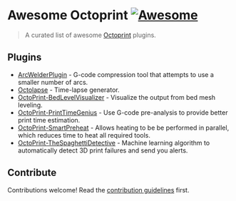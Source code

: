 # Awesome Octoprint [![Awesome](https://awesome.re/badge.svg)](https://awesome.re)

> A curated list of awesome [Octoprint](https://github.com/OctoPrint/OctoPrint) plugins.

## Plugins

- [ArcWelderPlugin](https://github.com/FormerLurker/ArcWelderPlugin) - G-code compression tool that attempts to use a smaller number of arcs.
- [Octolapse](https://github.com/FormerLurker/Octolapse/) - Time-lapse generator.
- [OctoPrint-BedLevelVisualizer](https://github.com/jneilliii/OctoPrint-BedLevelVisualizer) - Visualize the output from bed mesh leveling.
- [OctoPrint-PrintTimeGenius](https://github.com/eyal0/OctoPrint-PrintTimeGenius) - Use G-code pre-analysis to provide better print time estimation.
- [OctoPrint-SmartPreheat](https://github.com/kantlivelong/OctoPrint-SmartPreheat) - Allows heating to be be performed in parallel, which reduces time to heat all required tools.
- [OctoPrint-TheSpaghettiDetective](https://github.com/TheSpaghettiDetective/OctoPrint-TheSpaghettiDetective) - Machine learning algorithm to automatically detect 3D print failures and send you alerts.

## Contribute

Contributions welcome! Read the [contribution guidelines](contributing.md) first.
